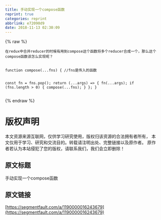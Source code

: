 ```yaml
---
title: 手动实现一个compose函数
reprint: true
categories: reprint
abbrlink: e72090d9
date: 2018-11-13 02:30:09
---
```


{% raw %}
<pre><code>&#x5728;redux&#x4E2D;&#x5408;&#x5E76;reducer&#x7684;&#x65F6;&#x5019;&#x6709;&#x7528;&#x5230;compose&#x8FD9;&#x4E2A;&#x51FD;&#x6570;&#x5C06;&#x591A;&#x4E2A;reducer&#x5408;&#x6210;&#x4E00;&#x4E2A;&#xFF0C;&#x90A3;&#x4E48;&#x8FD9;&#x4E2A;compose&#x51FD;&#x6570;&#x8BE5;&#x600E;&#x4E48;&#x5B9E;&#x73B0;&#x5462;&#xFF1F;

</code></pre><pre><code>function compose(...fns) { //fns&#x662F;&#x4F20;&#x5165;&#x7684;&#x51FD;&#x6570;
  const fn = fns.pop();
  return (...args) =&gt; {
    fn(...args);
    if (fns.length &gt; 0) {
      compose(...fns);
    }
  };
}</code></pre>
{% endraw %}

# 版权声明
本文资源来源互联网，仅供学习研究使用，版权归该资源的合法拥有者所有，
本文仅用于学习、研究和交流目的。转载请注明出处、完整链接以及原作者。
原作者若认为本站侵犯了您的版权，请联系我们，我们会立即删除！

## 原文标题
手动实现一个compose函数

## 原文链接
[https://segmentfault.com/a/1190000016243679](https://segmentfault.com/a/1190000016243679)

